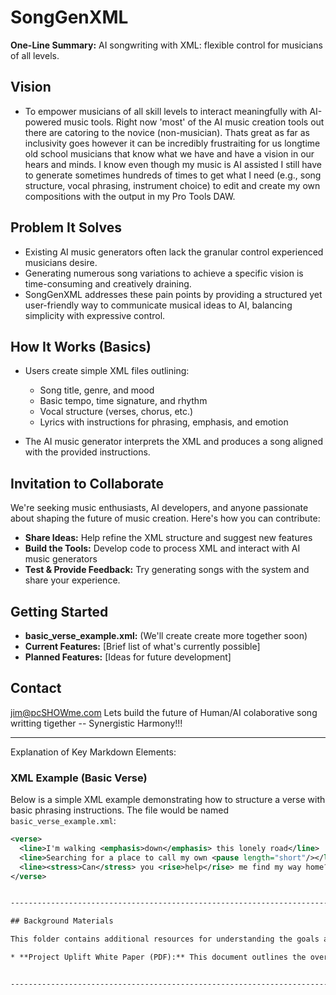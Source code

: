# SongGenXML

**One-Line Summary:** AI songwriting with XML: flexible control for musicians of all levels. 

## Vision

* To empower musicians of all skill levels to interact meaningfully with AI-powered music tools.  Right now 'most' of the AI music creation tools out there are catoring to the novice (non-musician).  Thats great as far as inclusivity goes however it can be incredibly frustraiting for us longtime old school musicians that know what we have and have a vision in our hears and minds.  I know even though my music is AI assisted I still have to generate sometimes hundreds of times to get what I need (e.g., song structure, vocal phrasing, instrument choice) to edit and create my own compositions with the output in my Pro Tools DAW.

## Problem It Solves

* Existing AI music generators often lack the granular control experienced musicians desire. 
* Generating numerous song variations to achieve a specific vision is time-consuming and creatively draining.
* SongGenXML addresses these pain points by providing a structured yet user-friendly way to communicate musical ideas to AI, balancing simplicity with expressive control.

## How It Works (Basics)

* Users create simple XML files outlining:
    * Song title, genre, and mood
    * Basic tempo, time signature, and rhythm
    * Vocal structure (verses, chorus, etc.)
    * Lyrics with instructions for phrasing, emphasis, and emotion

* The AI music generator interprets the XML and produces a song aligned with the provided instructions.

## Invitation to Collaborate

We're seeking music enthusiasts, AI developers, and anyone passionate about shaping the future of music creation.  Here's how you can contribute:

* **Share Ideas:** Help refine the XML structure and suggest new features
* **Build the Tools:** Develop code to process XML and interact with AI music generators
* **Test & Provide Feedback:**  Try generating songs with the system and share your experience.

## Getting Started

* **basic_verse_example.xml:** (We'll create create more together soon)
* **Current Features:** [Brief list of what's currently possible]
* **Planned Features:** [Ideas for future development]

## Contact

jim@pcSHOWme.com
Lets build the future of Human/AI colaborative song writting tigether -- Synergistic Harmony!!!


----------------------------------------------------------------------------------------------------------------------
Explanation of Key Markdown Elements:

### XML Example (Basic Verse)

Below is a simple XML example demonstrating how to structure a verse with basic phrasing instructions. The file would be named `basic_verse_example.xml`:

```xml
<verse>
  <line>I'm walking <emphasis>down</emphasis> this lonely road</line> 
  <line>Searching for a place to call my own <pause length="short"/></line> 
  <line><stress>Can</stress> you <rise>help</rise> me find my way home?</line> 
</verse>


-----------------------------------------------------------------------------------------------------------------------

## Background Materials

This folder contains additional resources for understanding the goals and context of the SongGenXML project. Here you'll find:

* **Project Uplift White Paper (PDF):** This document outlines the overarching vision for human-AI collaboration, which SongGenXML aims to contribute to in regard to music. 


-----------------------------------------------------------------------------------------------------------------------
